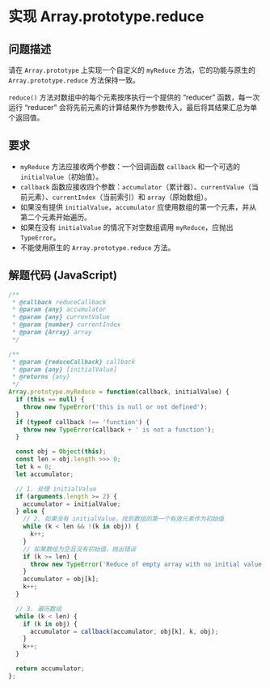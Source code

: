 # 实现 Array.prototype.reduce

## 问题描述

请在 `Array.prototype` 上实现一个自定义的 `myReduce` 方法，它的功能与原生的 `Array.prototype.reduce` 方法保持一致。

`reduce()` 方法对数组中的每个元素按序执行一个提供的 “reducer” 函数，每一次运行 “reducer” 会将先前元素的计算结果作为参数传入，最后将其结果汇总为单个返回值。

## 要求

- `myReduce` 方法应接收两个参数：一个回调函数 `callback` 和一个可选的 `initialValue`（初始值）。
- `callback` 函数应接收四个参数：`accumulator`（累计器）、`currentValue`（当前元素）、`currentIndex`（当前索引）和 `array`（原始数组）。
- 如果没有提供 `initialValue`，`accumulator` 应使用数组的第一个元素，并从第二个元素开始遍历。
- 如果在没有 `initialValue` 的情况下对空数组调用 `myReduce`，应抛出 `TypeError`。
- 不能使用原生的 `Array.prototype.reduce` 方法。

## 解题代码 (JavaScript)

```javascript
/**
 * @callback reduceCallback
 * @param {any} accumulator
 * @param {any} currentValue
 * @param {number} currentIndex
 * @param {Array} array
 */

/**
 * @param {reduceCallback} callback
 * @param {any} [initialValue]
 * @returns {any}
 */
Array.prototype.myReduce = function(callback, initialValue) {
  if (this == null) {
    throw new TypeError('this is null or not defined');
  }
  if (typeof callback !== 'function') {
    throw new TypeError(callback + ' is not a function');
  }

  const obj = Object(this);
  const len = obj.length >>> 0;
  let k = 0;
  let accumulator;

  // 1. 处理 initialValue
  if (arguments.length >= 2) {
    accumulator = initialValue;
  } else {
    // 2. 如果没有 initialValue，找到数组的第一个有效元素作为初始值
    while (k < len && !(k in obj)) {
      k++;
    }
    // 如果数组为空且没有初始值，抛出错误
    if (k >= len) {
      throw new TypeError('Reduce of empty array with no initial value');
    }
    accumulator = obj[k];
    k++;
  }

  // 3. 遍历数组
  while (k < len) {
    if (k in obj) {
      accumulator = callback(accumulator, obj[k], k, obj);
    }
    k++;
  }

  return accumulator;
};
```
